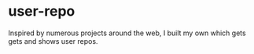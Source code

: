 # user-repo
Inspired by numerous projects around the web, I built my own which gets gets and shows user repos.
